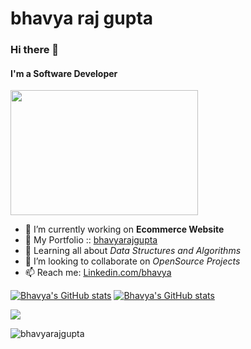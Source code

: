 ﻿# bhavya raj gupta
### Hi there 👋
#### I'm a Software Developer

<img src="https://media.giphy.com/media/bcKmIWkUMCjVm/giphy.gif" height="200px" width="300px">

- 🔭 I’m currently working on __Ecommerce Website__
- 🔭 My Portfolio :: [bhavyarajgupta](https://bhavyarajgupta.tech)
- 🌱 Learning all about *Data Structures and Algorithms*
- 👯 I’m looking to collaborate on *OpenSource Projects*
- 📫 Reach me: [Linkedin.com/bhavya](https://www.linkedin.com/in/bhavya-raj-gupta/)

[![Bhavya's GitHub stats](https://github-readme-stats.vercel.app/api?username=bhavyarajgupta&show_icons=true&count_private=true&theme=darcula&hide_border=true&hide=stars,issues,contribs&bg_color=00000000)](https://github.com/bhavyarajgupta)
[![Bhavya's GitHub stats](https://github-readme-stats.vercel.app/api/top-langs/?username=bhavyarajgupta&layout=compact&hide_border=true&theme=darcula&bg_color=00000000&langs_count=6&hide=jupyter%20notebook,tex,css,php)](https://github.com/bhavyarajgupta)

<img src="https://leetcode-stats.vercel.app/api?username=bhavyagupta08&theme=Dark" />


<p align="left"> <img src="https://komarev.com/ghpvc/?username=bhavyarajgupta&label=Visitors&color=brightgreen&style=flat" alt="bhavyarajgupta" /> </p>
